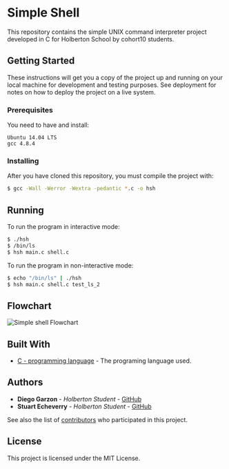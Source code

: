 # Simple Shell

This repository contains the simple UNIX command interpreter project developed in C for Holberton School by cohort10 students.

## Getting Started

These instructions will get you a copy of the project up and running on your local machine for development and testing purposes. See deployment for notes on how to deploy the project on a live system.

### Prerequisites

You need to have and install:

```
Ubuntu 14.04 LTS
gcc 4.8.4
```

### Installing

After you have cloned this repository, you must compile the project with:

```sh
$ gcc -Wall -Werror -Wextra -pedantic *.c -o hsh
```

## Running

To run the program in interactive mode:

```sh
$ ./hsh
$ /bin/ls
$ hsh main.c shell.c
```

To run the program in non-interactive mode:

```sh
$ echo "/bin/ls" | ./hsh
$ hsh main.c shell.c test_ls_2
```

## Flowchart
![Simple shell Flowchart](https://github.com/stuartses/simple_shell/blob/master/Simple%20Shell%20Flowchart.png)

## Built With

* [C - programming language](https://en.wikipedia.org/wiki/C_(programming_language)) - The programing language used.

## Authors

* **Diego Garzon** - *Holberton Student* - [GitHub](https://github.com/diesgaro)
* **Stuart Echeverry** - *Holberton Student* - [GitHub](https://github.com/stuartses)

See also the list of [contributors](https://github.com/stuartses/simple_shell/blob/master/AUTHORS) who participated in this project.

## License

This project is licensed under the MIT License.
